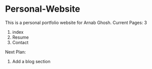 # Personal-Website
This is a personal portfolio website for Arnab Ghosh.
Current Pages: 3
1. index
2. Resume
3. Contact

Next Plan:
1. Add a blog section

